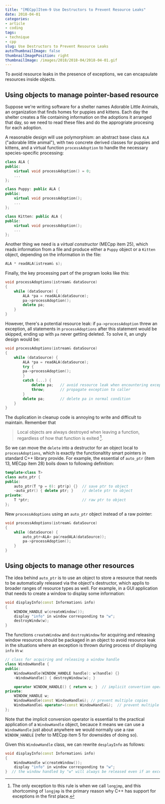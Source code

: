 ```yaml
---
title: "[MECpp]Item-9 Use Destructors to Prevent Resource Leaks"
date: 2018-04-01
categories:
- article
- coding
tags:
- technique
- cpp
slug: Use Destructors to Prevent Resource Leaks
autoThumbnailImage: false
thumbnailImagePosition: right
thumbnailImage: /images/2018/2018-04/2018-04-01.gif
---
```


To avoid resource leaks in the presence of exceptions, we can encapsulate resources inside objects.
<!--more-->

## Using objects to manage pointer-based resource

Suppose we're writing software for a shelter names Adorable Little Animals, an organization that finds homes for puppies and kittens. Each day the shelter creates a file containing information on the adoptions it arranged that day, so we need to read these files and do the approgriate procesing for each adoption. 

A reasonable design will use polymorphism: an abstract base class `ALA` ("adorable little animal"), with two concrete derived classes for puppies and kittens, and a virtual function `processAdoption` to handle the necessary species-specific processing:

```cpp
class ALA {
public:
    virtual void processAdoption() = 0;
    ...
};

class Puppy: public ALA {
public:
    virtual void processAdoption();
    ...
};

class Kitten: public ALA {
public:
    virtual void processAdoption();
    ...
};
```
Another thing we need is a _virtual constructor_ (MECpp item 25), which reads information from a file and produce either a `Puppy` object or a `Kitten` object, depending on the information in the file:

```cpp
ALA * readALA(istream& s);
```

Finally, the key processing part of the program looks like this:

```cpp
void processAdoptions(istream& dataSource)
{
    while (dataSource) {
        ALA *pa = readALA(dataSource);
        pa->processAdoption();
        delete pa;
    }
}
```

However, there's a potential resource leak: if `pa->processAdoption` threw an exception, all statements in `processAdoptions` after this statement would be skipped, ending up with `pa` never getting deleted. To solve it, an ungly design would be:

```cpp
void processAdoptions(istream& dataSource)
{
    while (dataSource) {
        ALA *pa = readALA(dataSource);
        try {
        pa->processAdoption();
        }
        catch (...) {
            delete pa;   // avoid resource leak when encountering exception
            throw;       // propagate exception to caller
        }
        delete pa;       // delete pa in normal condition
    }
}
```

The duplication in cleanup code is annoying to write and difficult to maintain. Remember that 

> Local objects are always destroyed when leaving a function, regardless of how that function is exited [^1].

So we can move the `delete` into a destructor for an object local to `processAdoptions`, which is exactly the functionaltity smart pointers in standard C++ library provide. For example, the essential of `auto_ptr` (item 13, MECpp item 28) boils down to following definition:

```cpp
template<class T>
class auto_ptr {
public:
    auto_ptr(T *p = 0): ptr(p) {}  // save ptr to object
    ~auto_ptr() { delete ptr; }    // delete ptr to object
private:
    T *ptr;                        // raw ptr to object
};
```

New `processAdoptions` using an `auto_ptr` object instead of a raw pointer:

```cpp
void processAdoptions(istream& dataSource)
{
    while (dataSource) {
        auto_ptr<ALA> pa(readALA(dataSource));
        pa->processAdoption();
    }
}
```

## Using objects to manage other resources

The idea behind `auto_ptr` is to use an object to store a resource that needs to be automatically released via the object's destructor, which applis to broader ranges of resource types as well. For example, in a GUI application that needs to create a window to display some information:

```cpp
void displayInfo(const Information& info) 
{
    WINDOW_HANDLE w(createWindow());
    display "info" in window corresponding to "w";
    destroyWindw(w);
}
```

The functions `createWindow` and `destroyWindow` for acquiring and releasing window resources should be packaged in an object to avoid resource leak in the situations where an exception is thrown during process of displaying `info` in `w`:

```cpp
// class for acquiring and releasing a window handle
class WindowHandle {
public:
    WindowHandle(WINDOW_HANDLE handle): w(handle) {}
    ~WindowHandle() { destroyWindow(w); }

    operator WINDOW_HANDLE() { return w; }  // implicit convertion operator to turn a WindowHandle into a WINDOW_HANDLE
private:
    WINDOW_HANDLE w;
    WindowHandle(const WindowHandle&); // prevent multiple copies
    WindowHandle& operator=(const WindowHandle&);  // prevent multiple copies
};
```

Note that the implicit conversion operator is essential to the practical application of a `WindowHandle` object, becauce it means we can use a `WindowHandle` just about anywhere we would normally use a raw `WINDOW_HANDLE` (refer to MECpp item 5 for downsides of doing so).

Given this `WindowHandle` class, we can rewrite `desplayInfo` as follows:

```cpp
void displayInfo(const Information& info) 
{
    WindowHandle w(createWindow());
    display "info" in window corresponding to "w";
}  // the window handled by "w" will always be released even if an exception is thrown
```

[^1]: The only exception to this rule is when we call `longjmp`, and this shortcoming of `longjmp` is the primary reason why C++ has support for exceptions in the first place.